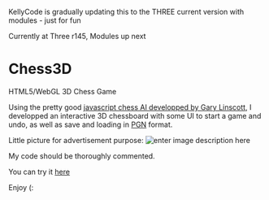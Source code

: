 KellyCode is gradually updating this to the THREE current version with modules - just for fun

Currently at Three r145, Modules up next

Chess3D
=======

HTML5/WebGL 3D Chess Game

Using the pretty good [javascript chess AI developped by Gary Linscott][1], I developped an interactive 3D chessboard with some UI to start a game and undo, as well as save and loading in [PGN][2] format.

Little picture for advertisement purpose:
![enter image description here][3]

My code should be thoroughly commented.

You can try it [here][4]


Enjoy (:


  [1]: https://github.com/glinscott/Garbochess-JS
  [2]: http://en.wikipedia.org/wiki/Portable_Game_Notation
  [3]: http://yanngranjon.com/static/games/chess3D/screenshot.jpg
  [4]: http://yanngranjon.com/static/games/chess3D/
